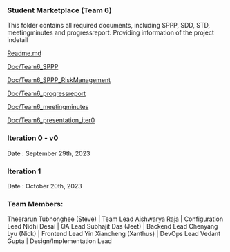 ### Student Marketplace (Team 6)
This folder contains all required documents, including SPPP, SDD, STD, meetingminutes and progressreport.
Providing information of the project indetail

[Readme.md](https://github.com/BUMETCS673/CS673F23TEAM6/blob/main/doc/Readme.md)

[Doc/Team6_SPPP](https://github.com/BUMETCS673/CS673F23TEAM6/blob/main/doc/Team6_SPPP.docx)

[Doc/Team6_SPPP_RiskManagement](https://github.com/BUMETCS673/CS673F23TEAM6/blob/main/doc/Team6_SPPP_RiskManagement.xlsx)

[Doc/Team6_progressreport](https://github.com/BUMETCS673/CS673F23TEAM6/blob/main/doc/Team6_ProgressReport.xlsx)

[Doc/Team6_meetingminutes](https://github.com/BUMETCS673/CS673F23TEAM6/blob/main/doc/Team6_MeetingMinutes.docx)

[Doc/Team6_presentation_iter0](https://github.com/BUMETCS673/CS673F23TEAM6/blob/main/doc/Team6_presentation_iter0.pptx)

### Iteration 0 - v0
Date : September 29th, 2023

### Iteration 1
Date : October 20th, 2023

### Team Members:
Theerarun Tubnonghee (Steve) | Team Lead
Aishwarya Raja | Configuration Lead
Nidhi Desai | QA Lead
Subhajit Das (Jeet) | Backend Lead
Chenyang Lyu (Nick) | Frontend Lead
Yin Xiancheng (Xanthus) | DevOps Lead
Vedant Gupta | Design/Implementation Lead
